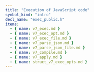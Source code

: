 ```yaml
---
title: "Execution of JavaScript code"
symbol_kind: "intro"
decl_name: "exec_public.h"
items:
  - { name: v7_exec.md }
  - { name: v7_exec_opt.md }
  - { name: v7_exec_file.md }
  - { name: v7_parse_json.md }
  - { name: v7_parse_json_file.md }
  - { name: v7_compile.md }
  - { name: v7_apply.md }
  - { name: struct_v7_exec_opts.md }
---
```




